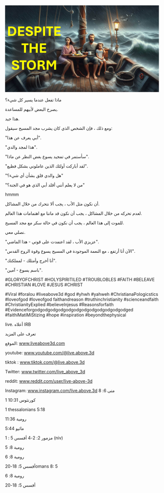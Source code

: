 ![Video cover image](../cover.jpg "cover photo")

ماذا تفعل عندما يسير كل شيء؟

يصرخ البعض لأبيهم للمساعدة.

هذا جيد.

ومع ذلك ، فإن الشخص الذي كان يشرب مجد المسيح سيقول:

"أبي يعرف عن هذا".

"هذا لمجد والدي".

"سأستمر في تمجيد يسوع بغض النظر عن ماذا".

"لقد أباركت أولئك الذين عاملوني بشكل فظيع".

"هل والدي قلق بشأن أي شيء؟"

"من لا يعلم أنني أقلد أبي الذي هو في الجنة؟"

hmmm

أن نكون مثل الأب ، يجب ألا نتحرك من خلال المشاكل.

لعدم تحركه من خلال المشاكل ، يجب أن نكون قد ماتنا مع اهتمامات هذا العالم.

للموت إلى هذا العالم ، يجب أن نكون في حالة سكر مع مجد المسيح.

نصلي معي.

"عزيزي الأب ، لقد اعتمدت على قوتي - هذا الماضي".

"الآن أنا أرتفع ، مع النعمة الموجودة في المسيح يسوع وقوة الروح القدس".

"أنا أخرج وأمتلك - لمملكتك".

"باسم يسوع - آمين".

#GLORYOFCHRIST #HOLYSPIRITILED #TROUBLOBLES #FAITH #BELEAVE #CHRISTIAN #LOVE #JESUS ​​#CHRIST

#Viral #foralou #liveabove3d #god #yhwh #yahweh #ChristianaPologicstics #loveofgod #loveofgod faithandreason #truthinchristianity #scienceandfaith #ChristianityExplied #believeInjesus #Reasonsforfaith #Evidenceforgodgodgodgodgodgodgodgodgodgodgodgodged #faithiMatiMiStizing #hope #inspiration #beyondthephysical

live. أعلاه IRB  

تعرف على المزيد

الموقع: www.liveabove3d.com

youtube: www.youtube.com/@live.above.3d

 tiktok : www.tiktok.com/@live.above.3d

Twitter: www.twitter.com/live_above_3d

reddit: www.reddit.com/user/live-above-3d  

Instagram: www.instagram.com/live.above.3d  متى 6: 8

1 كورنثوس 10:31

1 thessalonians 5:18

رومية 11:36

ماثيو 5:44

مزمور 2: 2-4  أفسس 5 : 1 (niv)

رومية 8: 5

رومية 8: 6

أفسس 5: 18-20omans 8: 5

رومية 8: 6

أفسس 5: 18-20